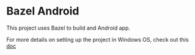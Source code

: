 # Bazel Android
This project uses Bazel to build and Android app.

For more details on setting up the project in Windows OS, check out this [doc](https://docs.google.com/document/d/1noOi2ToDX0cw83Dw3jKqFTg-nIWgwWhZDieeSull-4g/edit?usp=sharing)

